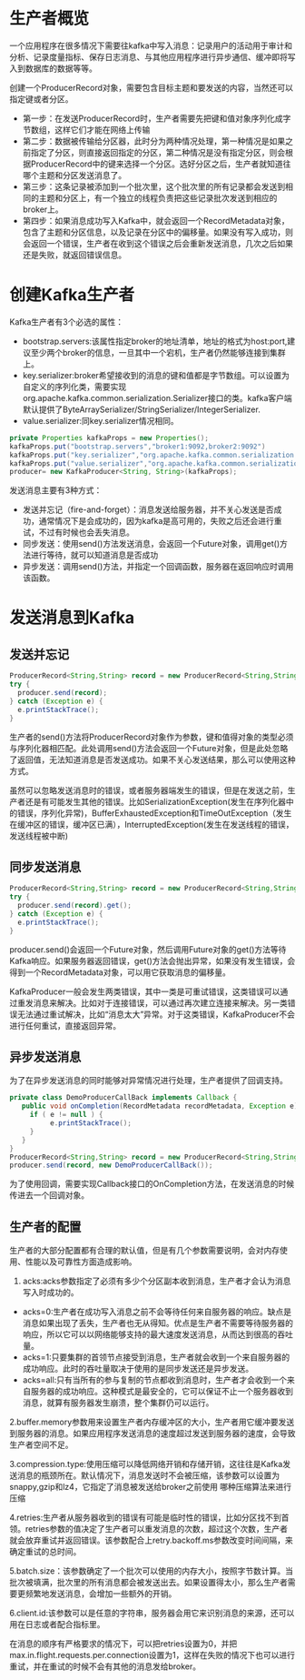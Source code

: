 # 生产者概览
一个应用程序在很多情况下需要往kafka中写入消息：记录用户的活动用于审计和分析、记录度量指标、保存日志消息、与其他应用程序进行异步通信、缓冲即将写入到数据库的数据等等。

创建一个ProducerRecord对象，需要包含目标主题和要发送的内容，当然还可以指定键或者分区。
- 第一步：在发送ProducerRecord时，生产者需要先把键和值对象序列化成字节数组，这样它们才能在网络上传输
- 第二步：数据被传输给分区器，此时分为两种情况处理，第一种情况是如果之前指定了分区，则直接返回指定的分区，第二种情况是没有指定分区，则会根据ProducerRecord中的键来选择一个分区。选好分区之后，生产者就知道往哪个主题和分区发送消息了。
- 第三步：这条记录被添加到一个批次里，这个批次里的所有记录都会发送到相同的主题和分区上，有一个独立的线程负责把这些记录批次发送到相应的broker上。
- 第四步：如果消息成功写入Kafka中，就会返回一个RecordMetadata对象，包含了主题和分区信息，以及记录在分区中的偏移量。如果没有写入成功，则会返回一个错误，生产者在收到这个错误之后会重新发送消息，几次之后如果还是失败，就返回错误信息。

# 创建Kafka生产者
Kafka生产者有3个必选的属性：
- bootstrap.servers:该属性指定broker的地址清单，地址的格式为host:port,建议至少两个broker的信息，一旦其中一个宕机，生产者仍然能够连接到集群上。
- key.serializer:broker希望接收到的消息的键和值都是字节数组。可以设置为自定义的序列化类，需要实现org.apache.kafka.common.serialization.Serializer接口的类。kafka客户端默认提供了ByteArraySerializer/StringSerializer/IntegerSerializer.
- value.serializer:同key.serializer情况相同。

```java
private Properties kafkaProps = new Properties();
kafkaProps.put("bootstrap.servers","broker1:9092,broker2:9092")
kafkaProps.put("key.serializer","org.apache.kafka.common.serialization.Serializer");
kafkaProps.put("value.serializer","org.apache.kafka.common.serialization.Serializer");
producer= new KafkaProducer<String, String>(kafkaProps);
```

发送消息主要有3种方式：
- 发送并忘记（fire-and-forget）：消息发送给服务器，并不关心发送是否成功，通常情况下是会成功的，因为kafka是高可用的，失败之后还会进行重试，不过有时候也会丢失消息。
- 同步发送：使用send()方法发送消息，会返回一个Future对象，调用get()方法进行等待，就可以知道消息是否成功
- 异步发送：调用send()方法，并指定一个回调函数，服务器在返回响应时调用该函数。

# 发送消息到Kafka
## 发送并忘记
```java
ProducerRecord<String,String> record = new ProducerRecord<String,String>("CustomerCountry","Precision Products","France");
try {
  producer.send(record);
} catch (Exception e) {
  e.printStackTrace();
}
```
生产者的send()方法将ProducerRecord对象作为参数，键和值得对象的类型必须与序列化器相匹配。此处调用send()方法会返回一个Future对象，但是此处忽略了返回值，无法知道消息是否发送成功。如果不关心发送结果，那么可以使用这种方式。

虽然可以忽略发送消息时的错误，或者服务器端发生的错误，但是在发送之前，生产者还是有可能发生其他的错误。比如SerializationException(发生在序列化器中的错误，序列化异常)，BufferExhaustedException和TimeOutException（发生在缓冲区的错误，缓冲区已满），InterruptedException(发生在发送线程的错误，发送线程被中断)

## 同步发送消息
```java
ProducerRecord<String,String> record = new ProducerRecord<String,String>("CustomerCountry","Precision Products","France");
try {
  producer.send(record).get();
} catch (Exception e) {
  e.printStackTrace();
}
```
producer.send()会返回一个Future对象，然后调用Future对象的get()方法等待Kafka响应。如果服务器返回错误，get()方法会抛出异常，如果没有发生错误，会得到一个RecordMetadata对象，可以用它获取消息的偏移量。

KafkaProducer一般会发生两类错误，其中一类是可重试错误，这类错误可以通过重发消息来解决。比如对于连接错误，可以通过再次建立连接来解决。另一类错误无法通过重试解决，比如“消息太大”异常。对于这类错误，KafkaProducer不会进行任何重试，直接返回异常。

## 异步发送消息
为了在异步发送消息的同时能够对异常情况进行处理，生产者提供了回调支持。
```java
private class DemoProducerCallBack implements Callback {
   public void onCompletion(RecordMetadata recordMetadata, Exception e) {
     if ( e != null ) {
          e.printStackTrace();
     }
   }
}
ProducerRecord<String,String> record = new ProducerRecord<String,String>("CustomerCountry","Precision Products","France");
producer.send(record, new DemoProducerCallBack());
```
为了使用回调，需要实现Callback接口的OnCompletion方法，在发送消息的时候传进去一个回调对象。

## 生产者的配置
生产者的大部分配置都有合理的默认值，但是有几个参数需要说明，会对内存使用、性能以及可靠性方面造成影响。

1. acks:acks参数指定了必须有多少个分区副本收到消息，生产者才会认为消息写入时成功的。
- acks=0:生产者在成功写入消息之前不会等待任何来自服务器的响应。缺点是消息如果出现了丢失，生产者也无从得知。优点是生产者不需要等待服务器的响应，所以它可以以网络能够支持的最大速度发送消息，从而达到很高的吞吐量。
- acks=1:只要集群的首领节点接受到消息，生产者就会收到一个来自服务器的成功响应。此时的吞吐量取决于使用的是同步发送还是异步发送。
- acks=all:只有当所有的参与复制的节点都收到消息时，生产者才会收到一个来自服务器的成功响应。这种模式是最安全的，它可以保证不止一个服务器收到消息，就算有服务器发生崩溃，整个集群仍可以运行。

2.buffer.memory参数用来设置生产者内存缓冲区的大小，生产者用它缓冲要发送到服务器的消息。如果应用程序发送消息的速度超过发送到服务器的速度，会导致生产者空间不足。

3.compression.type:使用压缩可以降低网络开销和存储开销，这往往是Kafka发送消息的瓶颈所在。默认情况下，消息发送时不会被压缩，该参数可以设置为snappy,gzip和lz4，它指定了消息被发送给broker之前使用
哪种压缩算法来进行压缩

4.retries:生产者从服务器收到的错误有可能是临时性的错误，比如分区找不到首领。retries参数的值决定了生产者可以重发消息的次数，超过这个次数，生产者就会放弃重试并返回错误。该参数配合上retry.backoff.ms参数改变时间间隔，来确定重试的总时间。

5.batch.size：该参数确定了一个批次可以使用的内存大小，按照字节数计算。当批次被填满，批次里的所有消息都会被发送出去。如果设置得太小，那么生产者需要更频繁地发送消息，会增加一些额外的开销。

6.client.id:该参数可以是任意的字符串，服务器会用它来识别消息的来源，还可以用在日志或者配合指标里。

在消息的顺序有严格要求的情况下，可以把retries设置为0，并把max.in.flight.requests.per.connection设置为1，这样在失败的情况下也可以进行重试，并在重试的时候不会有其他的消息发给broker。


